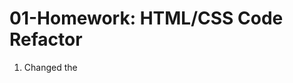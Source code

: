 # 01-Homework: HTML/CSS Code Refactor

1. Changed the <title> element in the head from "website" to "Horiseon SSS, Inc."

2. The first <div> element could be a header instead, so I changed it and removed the .header class, applying all CSS attributes to the <header> element instead.

3. There wasn't an ID for search engine optimization, so I added one and now all the links in the <header> work correctly.

4. Changed the <div> element under the header to <nav> to identify the navigation bar, and the corresponding CSS attributes.

5. Changed the <div> element to <section> for the .hero class for better readability.

6. Made the <div> for class .content into a <main> as it takes up the most space and seems to be the most important info on the page.

7. Added [alt=""] text for all images for screen readers.

8. Swapped the <div> elements for classes/ids: [search-engine-optimization, online-reputation management, social-media-marketing] for <section> elements.

9. Changed the <div> for the .benefits class to <aside> for better accessibility and because of the way the page is set up.

10. Swapped the <div> elements for classes: [benefit-cost, benefit-lead, benefit-brand] for <section> elements.

11. Replaced <div class="footer"> with just <footer> and applied the CSS styles for <div class="footer"> to the element <footer> instead.

12. Changed <h2> in the footer to <h4> for more logical headers throughout the page.